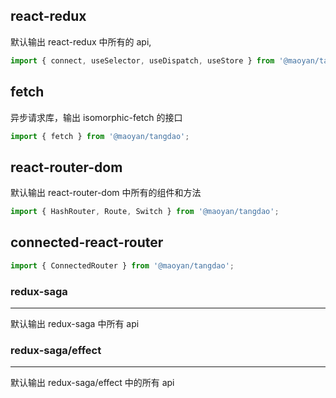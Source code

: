 ## react-redux
默认输出 react-redux 中所有的 api,

```javascript
import { connect, useSelector, useDispatch, useStore } from '@maoyan/tangdao';
```

## fetch

异步请求库，输出 isomorphic-fetch 的接口

```javascript
import { fetch } from '@maoyan/tangdao';
```

## react-router-dom

默认输出 react-router-dom 中所有的组件和方法

```javascript
import { HashRouter, Route, Switch } from '@maoyan/tangdao';
```

## connected-react-router

```javascript
import { ConnectedRouter } from '@maoyan/tangdao';
```

### redux-saga

---

默认输出 redux-saga 中所有 api

### redux-saga/effect

---

默认输出 redux-saga/effect 中的所有 api